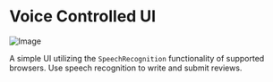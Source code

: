 # Voice Controlled UI
![Image](https://i.imgur.com/B65MVln.png?1)

A simple UI utilizing the `SpeechRecognition` functionality of supported browsers. Use speech recognition to write and submit reviews.
